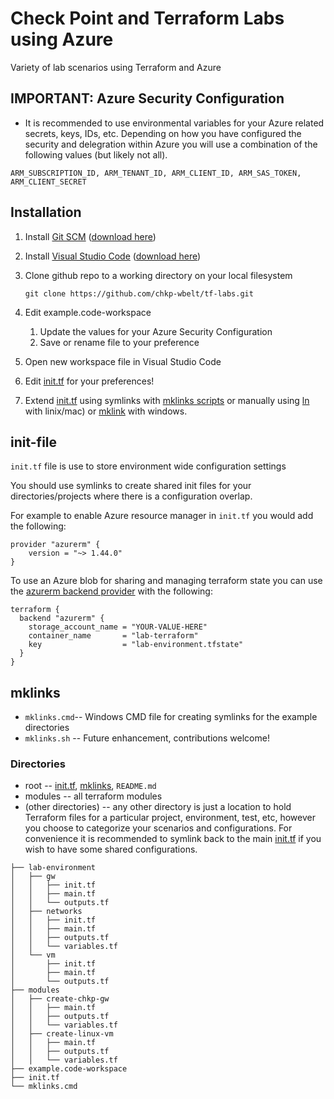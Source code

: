 # Check Point and Terraform Labs using Azure
Variety of lab scenarios using Terraform and Azure

## IMPORTANT: Azure Security Configuration

- It is recommended to use environmental variables for your Azure related secrets, keys, IDs, etc.  Depending on how you have configured the security and delegration within Azure you will use a combination of the following values (but likely not all).

```
ARM_SUBSCRIPTION_ID, ARM_TENANT_ID, ARM_CLIENT_ID, ARM_SAS_TOKEN, ARM_CLIENT_SECRET
```
## Installation

1. Install [Git SCM](https://git-scm.com/) ([download here](https://git-scm.com/downloads))
1. Install [Visual Studio Code](https://code.visualstudio.com/) ([download here](https://code.visualstudio.com/Download))
1. Clone github repo to a working directory on your local filesystem

    `git clone https://github.com/chkp-wbelt/tf-labs.git`
1. Edit example.code-workspace
   1. Update the values for your Azure Security Configuration
   1. Save or rename file to your preference
1. Open new workspace file in Visual Studio Code
1. Edit [init.tf](#init-file) for your preferences!
1. Extend [init.tf](#init-file) using symlinks with [mklinks scripts](#mklinks) or manually using [ln](https://kb.iu.edu/d/abbe) with linix/mac) or [mklink](https://docs.microsoft.com/en-us/windows-server/administration/windows-commands/mklink)  with windows.

## init-file

`init.tf` file is use to store environment wide configuration settings

You should use symlinks to create shared init files for your directories/projects where there is a configuration overlap.

For example to enable Azure resource manager in `init.tf` you would add the following:
```
provider "azurerm" {
    version = "~> 1.44.0"
}
```
To use an Azure blob for sharing and managing terraform state you can use the [azurerm backend provider](https://www.terraform.io/docs/backends/types/azurerm.html) with the following:
```
terraform {
  backend "azurerm" {
    storage_account_name = "YOUR-VALUE-HERE"
    container_name       = "lab-terraform"
    key                  = "lab-environment.tfstate"
  }
}
```
## mklinks

- `mklinks.cmd`-- Windows CMD file for creating symlinks for the example directories
- `mklinks.sh` -- Future enhancement, contributions welcome!

### Directories
- root -- [init.tf](#init-file), [mklinks](#mklinks), `README.md`
- modules -- all terraform modules
- (other directories) -- any other directory is just a location to hold Terraform files for a particular project, environment, test, etc, however you choose to categorize your scenarios and configurations.  For convenience it is recommended to symlink back to the main [init.tf](#init-file) if you wish to have some shared configurations.

```
├── lab-environment
│   ├── gw
│   │   ├── init.tf
│   │   ├── main.tf
│   │   └── outputs.tf
│   ├── networks
│   │   ├── init.tf
│   │   ├── main.tf
│   │   ├── outputs.tf
│   │   └── variables.tf
│   └── vm
│       ├── init.tf
│       ├── main.tf
│       └── outputs.tf
├── modules
│   ├── create-chkp-gw
│   │   ├── main.tf
│   │   ├── outputs.tf
│   │   └── variables.tf
│   ├── create-linux-vm
│   │   ├── main.tf
│   │   ├── outputs.tf
│   │   └── variables.tf
├── example.code-workspace
├── init.tf
└── mklinks.cmd
```